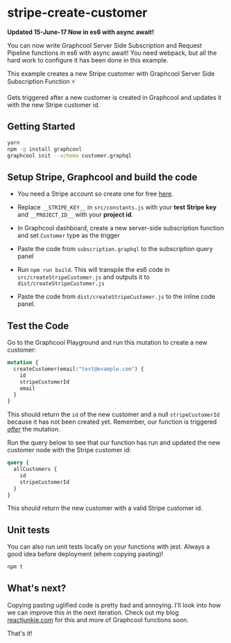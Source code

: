 # stripe-create-customer

<b>Updated 15-June-17 Now in es6 with async await!</b>

You can now write Graphcool Server Side Subscription and Request Pipeline 
functions in es6 with async await! You need webpack, but all the hard 
work to configure it has been done in this example.

This example creates a new Stripe customer with Graphcool Server Side Subscription Function ⚡️

Gets triggered after a new customer is created in Graphcool and updates 
it with the new Stripe customer id.

## Getting Started

```sh
yarn
npm -g install graphcool
graphcool init --schema customer.graphql
```

## Setup Stripe, Graphcool and build the code

* You need a Stripe account so create one for free [here](https://dashboard.stripe.com/register).

* Replace `__STRIPE_KEY__` in `src/constants.js` with your **test Stripe key** 
and `__PROJECT_ID__` with your **project id**.

* In Graphcool dashboard, create a new server-side subscription function 
and set `Customer` type as the trigger

* Paste the code from `subscription.graphql` to the subscription query panel

* Run `npm run build`. This will transpile the es6 code in `src/createStripeCustomer.js` 
and outputs it to `dist/createStripeCustomer.js`

* Paste the code from `dist/createStripeCustomer.js` to the inline code panel.

## Test the Code

Go to the Graphcool Playground and run this mutation to create a new customer:

```graphql
mutation {
  createCustomer(email:"test@example.com") {
    id
    stripeCustomerId
    email
  }
}
```

This should return the `id` of the new customer and a null `stripeCustomerId` because 
it has not been created yet. Remember, our function is triggered <u><i>after</i></u> the mutation.

Run the query below to see that our function has run and updated the new customer 
node with the Stripe customer id:


```graphql
query {
  allCustomers {
    id
    stripeCustomerId
  }
}
```

This should return the new customer with a valid Stripe customer id.

## Unit tests
You can also run unit tests locally on your functions with jest. Always
a good idea before deployment (ehem copying pasting)! 

```sh
npm t
```

## What's next?
Copying pasting uglified code is pretty bad and annoying. I'll look into
how we can improve this in the next iteration. Check out my blog 
[reactjunkie.com](http://www.reactjunkie.com) for this and more of Graphcool 
functions soon.

That's it!
